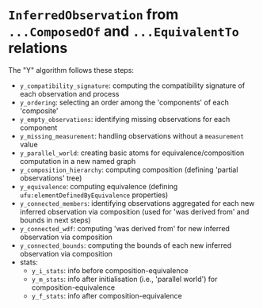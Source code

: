 # `InferredObservation` from `...ComposedOf` and `...EquivalentTo` relations

The "Y" algorithm follows these steps:

- `y_compatibility_signature`: computing the compatibility signature of each observation and process
- `y_ordering`: selecting an order among the 'components' of each 'composite'
- `y_empty_observations`: identifying missing observations for each component
- `y_missing_measurement`: handling observations without a `measurement` value
- `y_parallel_world`: creating basic atoms for equivalence/composition computation in a new named graph
- `y_composition_hierarchy`: computing composition (defining 'partial observations' tree)
- `y_equivalence`: computing equivalence (defining `ufu:elementDefinedByEquivalence` properties)
- `y_connected_members`: identifying observations aggregated for each new inferred observation via composition (used for 'was derived from' and bounds in next steps)
- `y_connected_wdf`: computing 'was derived from' for new inferred observation via composition
- `y_connected_bounds`: computing the bounds of each new inferred observation via composition
- stats:
  - `y_i_stats`: info before composition-equivalence
  - `y_m_stats`: info after initialisation (i.e., 'parallel world') for composition-equivalence
  - `y_f_stats`: info after composition-equivalence

